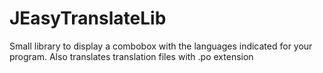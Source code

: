# JEasyTranslateLib
Small library to display a combobox with the languages indicated for your program. Also translates translation files with .po extension
